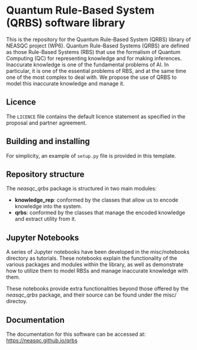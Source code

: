 # Quantum Rule-Based System (QRBS) software library

This is the repository for the Quantum Rule-Based System (QRBS) library of NEASQC project (WP6). Quantum Rule-Based Systems (QRBS) are defined as those Rule-Based Systems (RBS) that use the formalism of Quantum Computing (QC) for representing knowledge and for making inferences. Inaccurate knowledge is one of the fundamental problems of AI. In particular, it is one of the essential problems of RBS, and at the same time one of the most complex to deal with. We propose the use of QRBS to model this inaccurate knowledge and manage it.

## Licence

The `LICENCE` file contains the default licence statement as specified in the proposal and partner agreement.

## Building and installing

For simplicity, an example of `setup.py` file is provided in this template.

## Repository structure

The _neasqc_qrbs_ package is structured in two main modules:

- **knowledge_rep**: conformed by the classes that allow us to encode knowledge into the system.
- **qrbs**: conformed by the classes that manage the encoded knowledge and extract utility from it.

## Jupyter Notebooks

A series of Jupyter notebooks have been developed in the misc/notebooks directory as tutorials. These notebooks explain the functionality of the various packages and modules within the library, as well as demonstrate how to utilize them to model RBSs and manage inaccurate knowledge with them.

These notebooks provide extra functionalities beyond those offered by the _neasqc_qrbs_ package, and their source can be found under the misc/ directoy.

## Documentation

The documentation for this software can be accessed at: https://neasqc.github.io/qrbs
